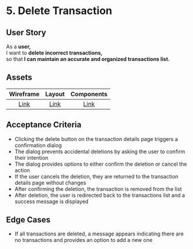 # 5. Delete Transaction

## User Story

As a **user,**\
I want to **delete incorrect transactions,**\
so that **I can maintain an accurate and organized transactions list.**

## Assets

| Wireframe               | Layout               | Components               |
| :---------------------: | :------------------: | :----------------------: |
| [Link](./wireframe.png) | [Link](./layout.png) | [Link](./components.png) |

## Acceptance Criteria

-   Clicking the delete button on the transaction details page triggers a confirmation dialog
-   The dialog prevents accidental deletions by asking the user to confirm their intention
-   The dialog provides options to either confirm the deletion or cancel the action
-   If the user cancels the deletion, they are returned to the transaction details page without changes
-   After confirming the deletion, the transaction is removed from the list
-   After deletion, the user is redirected back to the transactions list and a success message is displayed

## Edge Cases

-   If all transactions are deleted, a message appears indicating there are no transactions and provides an option to add a new one
